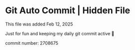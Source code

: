 # Git Auto Commit | Hidden File

This file was added Feb 12, 2025

Just for fun and keeping my daily git commit active 🤪

commit number: 2708675
